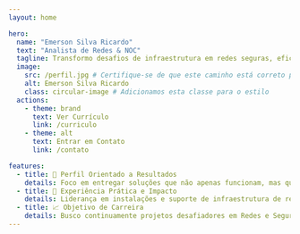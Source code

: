 ```yaml
---
layout: home

hero:
  name: "Emerson Silva Ricardo"
  text: "Analista de Redes & NOC"
  tagline: Transformo desafios de infraestrutura em redes seguras, eficientes e de alta disponibilidade, com foco em monitoramento proativo e otimização de performance.
  image:
    src: /perfil.jpg # Certifique-se de que este caminho está correto para o seu logo circular
    alt: Emerson Silva Ricardo
    class: circular-image # Adicionamos esta classe para o estilo
  actions:
    - theme: brand
      text: Ver Currículo
      link: /curriculo
    - theme: alt
      text: Entrar em Contato
      link: /contato

features:
  - title: 🚀 Perfil Orientado a Resultados
    details: Foco em entregar soluções que não apenas funcionam, mas que otimizam processos e garantem a continuidade do negócio, buscando sempre a máxima performance e segurança da rede.
  - title: 🔧 Experiência Prática e Impacto
    details: Liderança em instalações e suporte de infraestrutura de rede para dezenas de clientes, reduzindo em até 30% os chamados de suporte através de monitoramento proativo e otimizações.
  - title: 📈 Objetivo de Carreira
    details: Busco continuamente projetos desafiadores em Redes e Segurança, onde eu possa aplicar minha experiência para construir infraestruturas resilientes e expandir meus conhecimentos.
---
```


<style>
/* Estilo para a imagem circular no cabeçalho */
.VPHero .circular-image {
  border-radius: 50%; /* Torna a imagem circular */
  width: 200px; /* Defina o tamanho que preferir */
  height: 200px; /* Certifique-se de que a altura é igual à largura para um círculo perfeito */
  object-fit: cover; /* Garante que a imagem preencha o círculo sem distorcer */
  border: 3px solid var(--vp-c-brand-1); /* Borda opcional com a cor principal do tema */
}
</style>